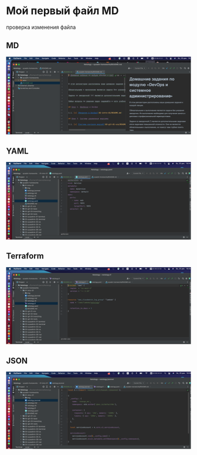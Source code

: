 # Мой первый файл MD

проверка изменения файла 

## MD
![img.png](img.png)

## YAML
![img_1.png](img_1.png)

## Terraform
![img_2.png](img_2.png)

## JSON
![img_3.png](img_3.png)
